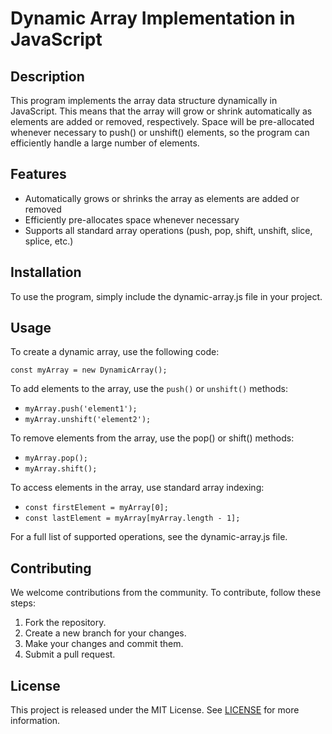 # Dynamic Array Implementation in JavaScript

## Description

This program implements the array data structure dynamically in JavaScript. This means that the array will grow or shrink automatically as elements are added or removed, respectively. Space will be pre-allocated whenever necessary to push() or unshift() elements, so the program can efficiently handle a large number of elements.

## Features

- Automatically grows or shrinks the array as elements are added or removed
- Efficiently pre-allocates space whenever necessary
- Supports all standard array operations (push, pop, shift, unshift, slice, splice, etc.)

## Installation

To use the program, simply include the dynamic-array.js file in your project.

## Usage

To create a dynamic array, use the following code:

`const myArray = new DynamicArray();`

To add elements to the array, use the `push()` or `unshift()` methods:

- `myArray.push('element1');`
- `myArray.unshift('element2');`

To remove elements from the array, use the pop() or shift() methods:

- `myArray.pop();`
- `myArray.shift();`

To access elements in the array, use standard array indexing:

- `const firstElement = myArray[0];`
- `const lastElement = myArray[myArray.length - 1];`

For a full list of supported operations, see the dynamic-array.js file.

## Contributing

We welcome contributions from the community. To contribute, follow these steps:

1. Fork the repository.
2. Create a new branch for your changes.
3. Make your changes and commit them.
4. Submit a pull request.

## License

This project is released under the MIT License. See [LICENSE](LICENSE) for more information.
